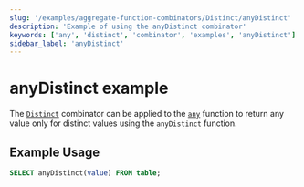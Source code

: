 ```yaml
---
slug: '/examples/aggregate-function-combinators/Distinct/anyDistinct'
description: 'Example of using the anyDistinct combinator'
keywords: ['any', 'distinct', 'combinator', 'examples', 'anyDistinct']
sidebar_label: 'anyDistinct'
---
```


# anyDistinct example

The [`Distinct`](/sql-reference/aggregate-functions/combinators#-distinct) combinator can be applied to the [`any`](/sql-reference/aggregate-functions/reference/any) function to return any value only for distinct values using the `anyDistinct` function.

## Example Usage

```sql
SELECT anyDistinct(value) FROM table;
``` 